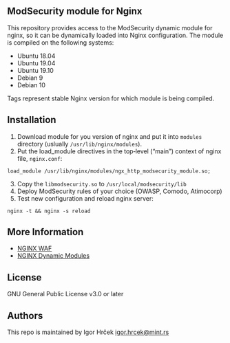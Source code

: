 ModSecurity module for Nginx
-----------------

This repository provides access to the ModSecurity dynamic module for nginx, so it can be dynamically loaded into Nginx configuration. The module is compiled on the following systems:
- Ubuntu 18.04
- Ubuntu 19.04
- Ubuntu 19.10
- Debian 9
- Debian 10

Tags represent stable Nginx version for which module is being compiled.

Installation
-----------------
1. Download module for you version of nginx and put it into `modules` directory (uslually `/usr/lib/nginx/modules`).
2. Put the load_module directives in the top‑level (“main”) context of nginx file, `nginx.conf`:
```
load_module /usr/lib/nginx/modules/ngx_http_modsecurity_module.so;
```
3. Copy the `libmodsecurity.so` to `/usr/local/modsecurity/lib`
4. Deploy ModSecurity rules of your choice (OWASP, Comodo, Atimocorp)
5. Test new configuration and reload nginx server:
```
nginx -t && nginx -s reload
```

More Information
-----------------
- [NGINX WAF](https://docs.nginx.com/nginx/admin-guide/dynamic-modules/nginx-waf/)
- [NGINX Dynamic Modules](https://docs.nginx.com/nginx/admin-guide/dynamic-modules/dynamic-modules/)

License
-----------------
GNU General Public License v3.0 or later

Authors
-----------------
This repo is maintained by Igor Hrček <igor.hrcek@mint.rs>
